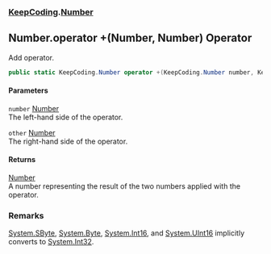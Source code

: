 ### [KeepCoding](KeepCoding.md 'KeepCoding').[Number](KeepCoding_Number.md 'KeepCoding.Number')
## Number.operator +(Number, Number) Operator
Add operator.  
```csharp
public static KeepCoding.Number operator +(KeepCoding.Number number, KeepCoding.Number other);
```
#### Parameters
<a name='KeepCoding_Number_op_Addition(KeepCoding_Number_KeepCoding_Number)_number'></a>
`number` [Number](KeepCoding_Number.md 'KeepCoding.Number')  
The left-hand side of the operator.
  
<a name='KeepCoding_Number_op_Addition(KeepCoding_Number_KeepCoding_Number)_other'></a>
`other` [Number](KeepCoding_Number.md 'KeepCoding.Number')  
The right-hand side of the operator.
  
#### Returns
[Number](KeepCoding_Number.md 'KeepCoding.Number')  
A number representing the result of the two numbers applied with the operator.
### Remarks
[System.SByte](https://docs.microsoft.com/en-us/dotnet/api/System.SByte 'System.SByte'), [System.Byte](https://docs.microsoft.com/en-us/dotnet/api/System.Byte 'System.Byte'), [System.Int16](https://docs.microsoft.com/en-us/dotnet/api/System.Int16 'System.Int16'), and [System.UInt16](https://docs.microsoft.com/en-us/dotnet/api/System.UInt16 'System.UInt16') implicitly converts to [System.Int32](https://docs.microsoft.com/en-us/dotnet/api/System.Int32 'System.Int32').  
            
